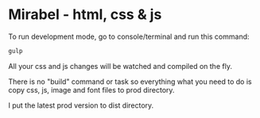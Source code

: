 # Mirabel - html, css & js

To run development mode, go to console/terminal and run this command:

```javascript
gulp
```

All your css and js changes will be watched and compiled on the fly.

There is no "build" command or task so everything what you need to do is copy css, js, image and font files to prod directory.

I put the latest prod version to dist directory.
